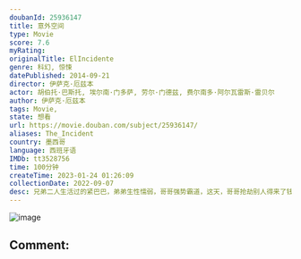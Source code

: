 ```yaml
---
doubanId: 25936147
title: 意外空间
type: Movie
score: 7.6
myRating: 
originalTitle: ElIncidente
genre: 科幻, 惊悚
datePublished: 2014-09-21
director: 伊萨克·厄兹本
actor: 胡伯托·巴斯托, 埃尔南·门多萨, 劳尔·门德兹, 费尔南多·阿尔瓦雷斯·雷贝尔
author: 伊萨克·厄兹本
tags: Movie, 
state: 想看
url: https://movie.douban.com/subject/25936147/
aliases: The_Incident
country: 墨西哥
language: 西班牙语
IMDb: tt3528756
time: 100分钟
createTime: 2023-01-24 01:26:09
collectionDate: 2022-09-07
desc: 兄弟二人生活过的紧巴巴，弟弟生性懦弱，哥哥强势霸道，这天，哥哥抢劫别人得来了钱，兄弟二人正高兴之际，一名侦探找上门来，双方发生争执，追逐之中，三个人发现自己被困于无穷无尽的楼梯上，无论如何都走不到尽头...
---
```


![image](p2192863764.jpg)

Comment: 
---

